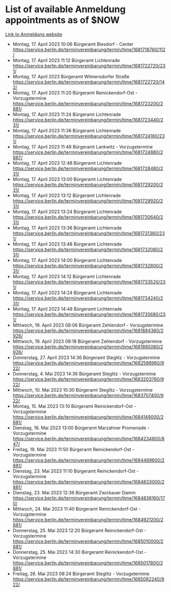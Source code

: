 # List of available Anmeldung appointments as of $NOW
[Link to Anmeldung website](https://service.berlin.de/terminvereinbarung/termin/tag.php?termin=1&anliegen[]=120686&dienstleisterlist=122210,122217,327316,122219,327312,122227,327314,122231,327346,122243,327348,122254,122252,329742,122260,329745,122262,329748,122271,327278,122273,327274,122277,327276,330436,122280,327294,122282,327290,122284,327292,122291,327270,122285,327266,122286,327264,122296,327268,150230,329760,122297,327286,122294,327284,122312,329763,122314,329775,122304,327330,122311,327334,122309,327332,317869,122281,327352,122279,329772,122283,122276,327324,122274,327326,122267,329766,122246,327318,122251,327320,122257,327322,122208,327298,122226,327300&herkunft=http%3A%2F%2Fservice.berlin.de%2Fdienstleistung%2F120686%2F)
- Montag, 17. April 2023 10:06 Bürgeramt Biesdorf - Center https://service.berlin.de/terminvereinbarung/termin/time/1681718760/112/
- Montag, 17. April 2023 11:12 Bürgeramt Lichtenrade https://service.berlin.de/terminvereinbarung/termin/time/1681722720/231/
- Montag, 17. April 2023  Bürgeramt Wilmersdorfer Straße https://service.berlin.de/terminvereinbarung/termin/time/1681722720/142/
- Montag, 17. April 2023 11:20 Bürgeramt Reinickendorf-Ost - Vorzugstermine https://service.berlin.de/terminvereinbarung/termin/time/1681723200/2881/
- Montag, 17. April 2023 11:24 Bürgeramt Lichtenrade https://service.berlin.de/terminvereinbarung/termin/time/1681723440/231/
- Montag, 17. April 2023 11:36 Bürgeramt Lichtenrade https://service.berlin.de/terminvereinbarung/termin/time/1681724160/231/
- Montag, 17. April 2023 11:48 Bürgeramt Lankwitz - Vorzugstermine https://service.berlin.de/terminvereinbarung/termin/time/1681724880/2887/
- Montag, 17. April 2023 12:48 Bürgeramt Lichtenrade https://service.berlin.de/terminvereinbarung/termin/time/1681728480/231/
- Montag, 17. April 2023 13:00 Bürgeramt Lichtenrade https://service.berlin.de/terminvereinbarung/termin/time/1681729200/231/
- Montag, 17. April 2023 13:12 Bürgeramt Lichtenrade https://service.berlin.de/terminvereinbarung/termin/time/1681729920/231/
- Montag, 17. April 2023 13:24 Bürgeramt Lichtenrade https://service.berlin.de/terminvereinbarung/termin/time/1681730640/231/
- Montag, 17. April 2023 13:36 Bürgeramt Lichtenrade https://service.berlin.de/terminvereinbarung/termin/time/1681731360/231/
- Montag, 17. April 2023 13:48 Bürgeramt Lichtenrade https://service.berlin.de/terminvereinbarung/termin/time/1681732080/231/
- Montag, 17. April 2023 14:00 Bürgeramt Lichtenrade https://service.berlin.de/terminvereinbarung/termin/time/1681732800/231/
- Montag, 17. April 2023 14:12 Bürgeramt Lichtenrade https://service.berlin.de/terminvereinbarung/termin/time/1681733520/231/
- Montag, 17. April 2023 14:24 Bürgeramt Lichtenrade https://service.berlin.de/terminvereinbarung/termin/time/1681734240/231/
- Montag, 17. April 2023 14:48 Bürgeramt Lichtenrade https://service.berlin.de/terminvereinbarung/termin/time/1681735680/231/
- Mittwoch, 19. April 2023 08:06 Bürgeramt Zehlendorf - Vorzugstermine https://service.berlin.de/terminvereinbarung/termin/time/1681884360/2926/
- Mittwoch, 19. April 2023 08:18 Bürgeramt Zehlendorf - Vorzugstermine https://service.berlin.de/terminvereinbarung/termin/time/1681885080/2926/
- Donnerstag, 27. April 2023 14:36 Bürgeramt Steglitz - Vorzugstermine https://service.berlin.de/terminvereinbarung/termin/time/1682598960/922/
- Donnerstag, 4. Mai 2023 14:36 Bürgeramt Steglitz - Vorzugstermine https://service.berlin.de/terminvereinbarung/termin/time/1683203760/922/
- Mittwoch, 10. Mai 2023 10:30 Bürgeramt Steglitz - Vorzugstermine https://service.berlin.de/terminvereinbarung/termin/time/1683707400/922/
- Montag, 15. Mai 2023 13:10 Bürgeramt Reinickendorf-Ost - Vorzugstermine https://service.berlin.de/terminvereinbarung/termin/time/1684149000/2881/
- Dienstag, 16. Mai 2023 13:00 Bürgeramt Marzahner Promenade - Vorzugstermine https://service.berlin.de/terminvereinbarung/termin/time/1684234800/847/
- Freitag, 19. Mai 2023 11:50 Bürgeramt Reinickendorf-Ost - Vorzugstermine https://service.berlin.de/terminvereinbarung/termin/time/1684489800/2881/
- Dienstag, 23. Mai 2023 11:10 Bürgeramt Reinickendorf-Ost - Vorzugstermine https://service.berlin.de/terminvereinbarung/termin/time/1684833000/2881/
- Dienstag, 23. Mai 2023 12:36 Bürgeramt Zwickauer Damm https://service.berlin.de/terminvereinbarung/termin/time/1684838160/170/
- Mittwoch, 24. Mai 2023 11:40 Bürgeramt Reinickendorf-Ost - Vorzugstermine https://service.berlin.de/terminvereinbarung/termin/time/1684921200/2881/
- Donnerstag, 25. Mai 2023 12:20 Bürgeramt Reinickendorf-Ost - Vorzugstermine https://service.berlin.de/terminvereinbarung/termin/time/1685010000/2881/
- Donnerstag, 25. Mai 2023 14:30 Bürgeramt Reinickendorf-Ost - Vorzugstermine https://service.berlin.de/terminvereinbarung/termin/time/1685017800/2881/
- Freitag, 26. Mai 2023 08:24 Bürgeramt Steglitz - Vorzugstermine https://service.berlin.de/terminvereinbarung/termin/time/1685082240/922/
